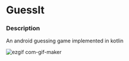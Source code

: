 # GuessIt
 
### Description
An android guessing game implemented in kotlin

![ezgif com-gif-maker](https://user-images.githubusercontent.com/18463828/121564721-c6837900-c9e9-11eb-9416-6105e5ef8ca3.gif)
